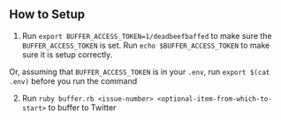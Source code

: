 ## How to Setup

1. Run `export BUFFER_ACCESS_TOKEN=1/deadbeefbaffed` to make sure the
   `BUFFER_ACCESS_TOKEN` is set. Run `echo $BUFFER_ACCESS_TOKEN` to make
sure it is setup correctly.

Or, assuming that `BUFFER_ACCESS_TOKEN` is in your `.env`, run `export
$(cat .env)` before you run the command

2. Run `ruby buffer.rb <issue-number> <optional-item-from-which-to-start>` to buffer to Twitter
